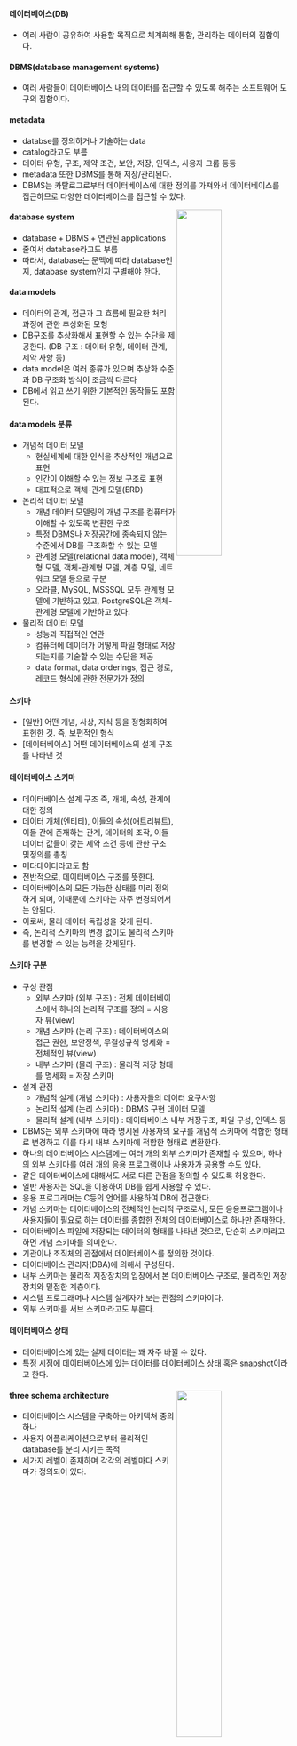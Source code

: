 #### 데이터베이스(DB)
- 여러 사람이 공유하여 사용할 목적으로 체계화해 통합, 관리하는 데이터의 집합이다.

#### DBMS(database management systems)
- 여러 사람들이 데이터베이스 내의 데이터를 접근할 수 있도록 해주는 소프트웨어 도구의 집합이다.

#### metadata
- databse를 정의하거나 기술하는 data
- catalog라고도 부름
- 데이터 유형, 구조, 제약 조건, 보안, 저장, 인덱스, 사용자 그룹 등등
- metadata 또한 DBMS를 통해 저장/관리된다.
- DBMS는 카탈로그로부터 데이터베이스에 대한 정의를 가져와서 데이터베이스를 접근하므로 다양한 데이터베이스를 접근할 수 있다.
<img src="https://user-images.githubusercontent.com/81418010/222640225-97cd40f9-681f-481f-aee0-18a940eca43e.png" height="40%" width="40%" align="right">

#### database system
- database + DBMS + 연관된 applications
- 줄여서 database라고도 부름
- 따라서, database는 문맥에 따라 database인지, database system인지 구별해야 한다.

#### data models
- 데이터의 관계, 접근과 그 흐름에 필요한 처리 과정에 관한 추상화된 모형
- DB구조를 추상화해서 표현할 수 있는 수단을 제공한다. (DB 구조 : 데이터 유형, 데이터 관계, 제약 사항 등)
- data model은 여러 종류가 있으며 추상화 수준과 DB 구조화 방식이 조금씩 다르다
- DB에서 읽고 쓰기 위한 기본적인 동작들도 포함된다.

#### data models 분류
- 개념적 데이터 모델
  - 현실세계에 대한 인식을 추상적인 개념으로 표현
  - 인간이 이해할 수 있는 정보 구조로 표현
  - 대표적으로 객체-관계 모델(ERD) 
- 논리적 데이터 모델
  - 개념 데이터 모델링의 개념 구조를 컴퓨터가 이해할 수 있도록 변환한 구조
  - 특정 DBMS나 저장공간에 종속되지 않는 수준에서 DB를 구조화할 수 있는 모델
  - 관계형 모델(relational data model), 객체형 모델, 객체-관계형 모델, 계층 모델, 네트워크 모델 등으로 구분
  - 오라클, MySQL, MSSSQL 모두 관계형 모델에 기반하고 있고, PostgreSQL은 객체-관계형 모델에 기반하고 있다.
- 물리적 데이터 모델
  - 성능과 직접적인 연관
  - 컴퓨터에 데이터가 어떻게 파일 형태로 저장되는지를 기술할 수 있는 수단을 제공
  - data format, data orderings, 접근 경로, 레코드 형식에 관한 전문가가 정의

#### 스키마
- [일반] 어떤 개념, 사상, 지식 등을 정형화하여 표현한 것. 즉, 보편적인 형식
- [데이터베이스] 어떤 데이터베이스의 설계 구조를 나타낸 것

#### 데이터베이스 스키마
- 데이터베이스 설계 구조 즉, 개체, 속성, 관계에 대한 정의
- 데이터 개체(엔티티), 이들의 속성(애트리뷰트), 이들 간에 존재하는 관계, 데이터의 조작, 
이들 데이터 값들이 갖는 제약 조건 등에 관한 구조 및정의를 총칭
- 메타데이터라고도 함
- 전반적으로, 데이터베이스 구조를 뜻한다.
- 데이터베이스의 모든 가능한 상태를 미리 정의하게 되며, 이때문에 스키마는 자주 변경되어서는 안된다.
- 이로써, 물리 데이터 독립성을 갖게 된다.
- 즉, 논리적 스키마의 변경 없이도 물리적 스키마를 변경할 수 있는 능력을 갖게된다.

#### 스키마 구분
- 구성 관점
  - 외부 스키마 (외부 구조) : 전체 데이터베이스에서 하나의 논리적 구조를 정의   =  사용자 뷰(view)
  - 개념 스키마 (논리 구조) : 데이터베이스의 접근 권한, 보안정책, 무결성규칙 명세화  =  전체적인 뷰(view)
  - 내부 스키마 (물리 구조) : 물리적 저장 형태를 명세화     =  저장 스키마
- 설계 관점
  - 개념적 설계 (개념 스키마) : 사용자들의 데이터 요구사항
  - 논리적 설계 (논리 스키마) : DBMS 구현 데이터 모델
  - 물리적 설계 (내부 스키마) : 데이터베이스 내부 저장구조, 파일 구성, 인덱스 등  
- DBMS는 외부 스키마에 따라 명시된 사용자의 요구를 개념적 스키마에 적합한 형태로 변경하고
  이를 다시 내부 스키마에 적합한 형태로 변환한다. 
- 하나의 데이터베이스 시스템에는 여러 개의 외부 스키마가 존재할 수 있으며,
 하나의 외부 스키마를 여러 개의 응용 프로그램이나 사용자가 공용할 수도 있다.
 - 같은 데이터베이스에 대해서도 서로 다른 관점을 정의할 수 있도록 허용한다.
 - 일반 사용자는 SQL을 이용하여 DB를 쉽게 사용할 수 있다.
 - 응용 프로그래머는 C등의 언어를 사용하여 DB에 접근한다.
 - 개념 스키마는 데이터베이스의 전체적인 논리적 구조로서, 
 모든 응용프로그램이나 사용자들이 필요로 하는 데이터를 종합한 전체의 데이터베이스로 하나만 존재한다.
 - 데이터베이스 파일에 저장되는 데이터의 형태를 나타낸 것으로, 단순히 스키마라고 하면 개념 스키마를 의미한다.
 - 기관이나 조직체의 관점에서 데이터베이스를 정의한 것이다.
 - 데이터베이스 관리자(DBA)에 의해서 구성된다.
 - 내부 스키마는 물리적 저장장치의 입장에서 본 데이터베이스 구조로, 물리적인 저장장치와 밀접한 계층이다.
 - 시스템 프로그래머나 시스템 설계자가 보는 관점의 스키마이다.
 - 외부 스키마를 서브 스키마라고도 부른다.

#### 데이터베이스 상태
- 데이터베이스에 있는 실제 데이터는 꽤 자주 바뀔 수 있다.
- 특정 시점에 데이터베이스에 있는 데이터를 데이터베이스 상태 혹은 snapshot이라고 한다.

#### three schema architecture <img src="https://user-images.githubusercontent.com/81418010/222645201-f6b1060b-4118-4198-ad61-acc2b5cc06b3.png" width="40%" height="40%" align="right">
- 데이터베이스 시스템을 구축하는 아키텍쳐 중의 하나
- 사용자 어플리케이션으로부터 물리적인 database를 분리 시키는 목적
- 세가지 레벨이 존재하며 각각의 레벨마다 스키마가 정의되어 있다.

       







